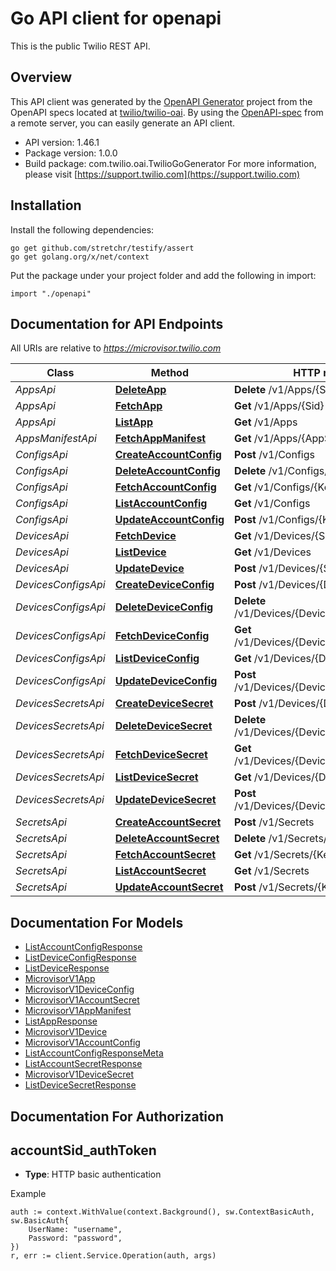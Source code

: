 # Go API client for openapi

This is the public Twilio REST API.

## Overview
This API client was generated by the [OpenAPI Generator](https://openapi-generator.tech) project from the OpenAPI specs located at [twilio/twilio-oai](https://github.com/twilio/twilio-oai/tree/main/spec).  By using the [OpenAPI-spec](https://www.openapis.org/) from a remote server, you can easily generate an API client.

- API version: 1.46.1
- Package version: 1.0.0
- Build package: com.twilio.oai.TwilioGoGenerator
For more information, please visit [https://support.twilio.com](https://support.twilio.com)

## Installation

Install the following dependencies:

```shell
go get github.com/stretchr/testify/assert
go get golang.org/x/net/context
```

Put the package under your project folder and add the following in import:

```golang
import "./openapi"
```

## Documentation for API Endpoints

All URIs are relative to *https://microvisor.twilio.com*

Class | Method | HTTP request | Description
------------ | ------------- | ------------- | -------------
*AppsApi* | [**DeleteApp**](docs/AppsApi.md#deleteapp) | **Delete** /v1/Apps/{Sid} | 
*AppsApi* | [**FetchApp**](docs/AppsApi.md#fetchapp) | **Get** /v1/Apps/{Sid} | 
*AppsApi* | [**ListApp**](docs/AppsApi.md#listapp) | **Get** /v1/Apps | 
*AppsManifestApi* | [**FetchAppManifest**](docs/AppsManifestApi.md#fetchappmanifest) | **Get** /v1/Apps/{AppSid}/Manifest | 
*ConfigsApi* | [**CreateAccountConfig**](docs/ConfigsApi.md#createaccountconfig) | **Post** /v1/Configs | 
*ConfigsApi* | [**DeleteAccountConfig**](docs/ConfigsApi.md#deleteaccountconfig) | **Delete** /v1/Configs/{Key} | 
*ConfigsApi* | [**FetchAccountConfig**](docs/ConfigsApi.md#fetchaccountconfig) | **Get** /v1/Configs/{Key} | 
*ConfigsApi* | [**ListAccountConfig**](docs/ConfigsApi.md#listaccountconfig) | **Get** /v1/Configs | 
*ConfigsApi* | [**UpdateAccountConfig**](docs/ConfigsApi.md#updateaccountconfig) | **Post** /v1/Configs/{Key} | 
*DevicesApi* | [**FetchDevice**](docs/DevicesApi.md#fetchdevice) | **Get** /v1/Devices/{Sid} | 
*DevicesApi* | [**ListDevice**](docs/DevicesApi.md#listdevice) | **Get** /v1/Devices | 
*DevicesApi* | [**UpdateDevice**](docs/DevicesApi.md#updatedevice) | **Post** /v1/Devices/{Sid} | 
*DevicesConfigsApi* | [**CreateDeviceConfig**](docs/DevicesConfigsApi.md#createdeviceconfig) | **Post** /v1/Devices/{DeviceSid}/Configs | 
*DevicesConfigsApi* | [**DeleteDeviceConfig**](docs/DevicesConfigsApi.md#deletedeviceconfig) | **Delete** /v1/Devices/{DeviceSid}/Configs/{Key} | 
*DevicesConfigsApi* | [**FetchDeviceConfig**](docs/DevicesConfigsApi.md#fetchdeviceconfig) | **Get** /v1/Devices/{DeviceSid}/Configs/{Key} | 
*DevicesConfigsApi* | [**ListDeviceConfig**](docs/DevicesConfigsApi.md#listdeviceconfig) | **Get** /v1/Devices/{DeviceSid}/Configs | 
*DevicesConfigsApi* | [**UpdateDeviceConfig**](docs/DevicesConfigsApi.md#updatedeviceconfig) | **Post** /v1/Devices/{DeviceSid}/Configs/{Key} | 
*DevicesSecretsApi* | [**CreateDeviceSecret**](docs/DevicesSecretsApi.md#createdevicesecret) | **Post** /v1/Devices/{DeviceSid}/Secrets | 
*DevicesSecretsApi* | [**DeleteDeviceSecret**](docs/DevicesSecretsApi.md#deletedevicesecret) | **Delete** /v1/Devices/{DeviceSid}/Secrets/{Key} | 
*DevicesSecretsApi* | [**FetchDeviceSecret**](docs/DevicesSecretsApi.md#fetchdevicesecret) | **Get** /v1/Devices/{DeviceSid}/Secrets/{Key} | 
*DevicesSecretsApi* | [**ListDeviceSecret**](docs/DevicesSecretsApi.md#listdevicesecret) | **Get** /v1/Devices/{DeviceSid}/Secrets | 
*DevicesSecretsApi* | [**UpdateDeviceSecret**](docs/DevicesSecretsApi.md#updatedevicesecret) | **Post** /v1/Devices/{DeviceSid}/Secrets/{Key} | 
*SecretsApi* | [**CreateAccountSecret**](docs/SecretsApi.md#createaccountsecret) | **Post** /v1/Secrets | 
*SecretsApi* | [**DeleteAccountSecret**](docs/SecretsApi.md#deleteaccountsecret) | **Delete** /v1/Secrets/{Key} | 
*SecretsApi* | [**FetchAccountSecret**](docs/SecretsApi.md#fetchaccountsecret) | **Get** /v1/Secrets/{Key} | 
*SecretsApi* | [**ListAccountSecret**](docs/SecretsApi.md#listaccountsecret) | **Get** /v1/Secrets | 
*SecretsApi* | [**UpdateAccountSecret**](docs/SecretsApi.md#updateaccountsecret) | **Post** /v1/Secrets/{Key} | 


## Documentation For Models

 - [ListAccountConfigResponse](docs/ListAccountConfigResponse.md)
 - [ListDeviceConfigResponse](docs/ListDeviceConfigResponse.md)
 - [ListDeviceResponse](docs/ListDeviceResponse.md)
 - [MicrovisorV1App](docs/MicrovisorV1App.md)
 - [MicrovisorV1DeviceConfig](docs/MicrovisorV1DeviceConfig.md)
 - [MicrovisorV1AccountSecret](docs/MicrovisorV1AccountSecret.md)
 - [MicrovisorV1AppManifest](docs/MicrovisorV1AppManifest.md)
 - [ListAppResponse](docs/ListAppResponse.md)
 - [MicrovisorV1Device](docs/MicrovisorV1Device.md)
 - [MicrovisorV1AccountConfig](docs/MicrovisorV1AccountConfig.md)
 - [ListAccountConfigResponseMeta](docs/ListAccountConfigResponseMeta.md)
 - [ListAccountSecretResponse](docs/ListAccountSecretResponse.md)
 - [MicrovisorV1DeviceSecret](docs/MicrovisorV1DeviceSecret.md)
 - [ListDeviceSecretResponse](docs/ListDeviceSecretResponse.md)


## Documentation For Authorization



## accountSid_authToken

- **Type**: HTTP basic authentication

Example

```golang
auth := context.WithValue(context.Background(), sw.ContextBasicAuth, sw.BasicAuth{
    UserName: "username",
    Password: "password",
})
r, err := client.Service.Operation(auth, args)
```


